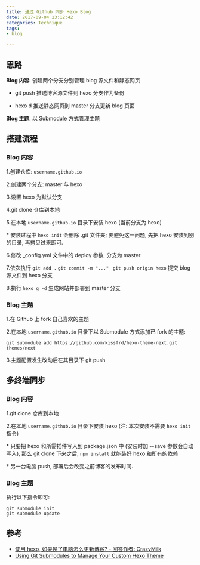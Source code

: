 ```yaml
---
title: 通过 Github 同步 Hexo Blog
date: 2017-09-04 23:12:42
categories: Technique
tags:
- blog

---
```


## 思路

**Blog 内容**: 创建两个分支分别管理 blog 源文件和静态网页

* git push 推送博客源文件到 hexo 分支作为备份


* hexo d 推送静态网页到 master 分支更新 blog 页面

**Blog 主题**: 以 Submodule 方式管理主题 <!-- more -->

## 搭建流程

### Blog 内容

1.创建仓库: `username.github.io`

2.创建两个分支: master 与 hexo

3.设置 hexo 为默认分支

4.git clone 仓库到本地

5.在本地 `username.github.io` 目录下安装 hexo (当前分支为 hexo)

\* 安装过程中 `hexo init` 会删除 .git 文件夹; 要避免这一问题, 先把 hexo 安装到别的目录, 再拷贝过来即可.

6.修改 \_config.yml 文件中的 deploy 参数, 分支为 master

7.依次执行 `git add .` `git commit -m "..." ` `git push origin hexo` 提交 blog 源文件到 hexo 分支

8.执行 `hexo g -d` 生成网站并部署到 master 分支

### Blog 主题

1.在 Github 上 fork 自己喜欢的主题

2.在本地 `username.github.io` 目录下以 Submodule 方式添加已 fork 的主题:

```
git submodule add https://github.com/kissfrd/hexo-theme-next.git themes/next
```
3.主题配置发生改动后在其目录下 git push

## 多终端同步

### Blog 内容

1.git clone 仓库到本地

2.在本地 `username.github.io` 目录下安装 hexo (注: 本次安装不需要 `hexo init` 指令)

\* 只要把 hexo 和所需插件写入到 package.json 中 (安装时加 --save 参数会自动写入), 那么 git clone 下来之后,  `npm install` 就能装好 hexo 和所有的依赖

\* 另一台电脑 push, 部署后会改变之前博客的发布时间.

### Blog 主题

执行以下指令即可:

```
git submodule init
git submodule update
```



## 参考

- [使用 hexo, 如果换了电脑怎么更新博客? - 回答作者: CrazyMilk](https://zhihu.com/question/21193762/answer/79109280)
- [Using Git Submodules to Manage Your Custom Hexo Theme](http://jr0cket.co.uk/hexo/using-git-submodules-for-custom-hexo-theme.html)

